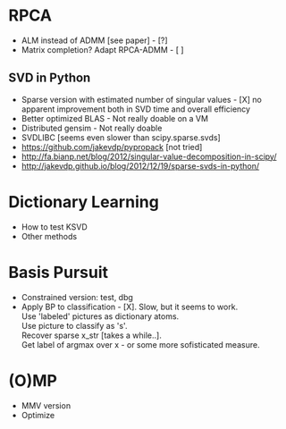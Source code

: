 RPCA
====

- ALM instead of ADMM [see paper] - [?]
- Matrix completion? Adapt RPCA-ADMM - [ ]

SVD in Python
-------------
- Sparse version with estimated number of singular values - [X] no apparent improvement both in SVD time and overall efficiency
- Better optimized BLAS - Not really doable on a VM
- Distributed gensim - Not really doable
- SVDLIBC  [seems even slower than scipy.sparse.svds]
- https://github.com/jakevdp/pypropack [not tried]
- http://fa.bianp.net/blog/2012/singular-value-decomposition-in-scipy/
- http://jakevdp.github.io/blog/2012/12/19/sparse-svds-in-python/


Dictionary Learning
=================
- How to test KSVD
- Other methods

Basis Pursuit
============
- Constrained version: test, dbg
- Apply BP to classification - [X]. Slow, but it seems to work.  
   Use 'labeled' pictures as dictionary atoms.  
   Use picture to classify as 's'.  
   Recover sparse x_str [takes a while..].  
   Get label of argmax over x - or some more sofisticated measure.  


(O)MP
=====
- MMV version
- Optimize
